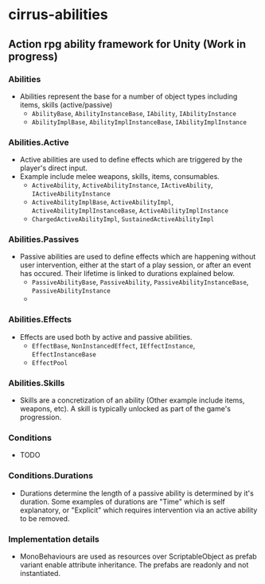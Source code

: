 # cirrus-abilities 
## Action rpg ability framework for Unity (Work in progress)

### Abilities
* Abilities represent the base for a number of object types including items, skills (active/passive)
    * `AbilityBase`, `AbilityInstanceBase`, `IAbility`, `IAbilityInstance`
    * `AbilityImplBase`, `AbilityImplInstanceBase`, `IAbilityImplInstance`

### Abilities.Active
*  Active abilities are used to define effects which are triggered by the player's direct input.
* Example include melee weapons, skills, items, consumables.
    * `ActiveAbility`, `ActiveAbilityInstance`, `IActiveAbility`, `IActiveAbilityInstance`
    * `ActiveAbilityImplBase`, `ActiveAbilityImpl`, `ActiveAbilityImplInstanceBase`, `ActiveAbilityImplInstance`
    * `ChargedActiveAbilityImpl`, `SustainedActiveAbilityImpl`

### Abilities.Passives
* Passive abilities are used to define effects which are happening without user intervention, either at the start of a play session, or after an event has occured. Their lifetime is linked to durations explained below.
    * `PassiveAbilityBase`, `PassiveAbility`, `PassiveAbilityInstanceBase`, `PassiveAbilityInstance`
    * 

### Abilities.Effects
* Effects are used both by active and passive abilities.
    * `EffectBase`, `NonInstancedEffect`, `IEffectInstance`, `EffectInstanceBase`
    * `EffectPool`

### Abilities.Skills
* Skills are a concretization of an ability (Other example include items, weapons, etc). A skill is typically unlocked as part of the game's progression.

### Conditions
* TODO

### Conditions.Durations
* Durations determine the length of a passive ability is determined by it's duration. Some examples of durations are "Time" which is self explanatory, or "Explicit" which requires intervention via an active ability to be removed.

### Implementation details
* MonoBehaviours are used as resources over ScriptableObject as prefab variant enable attribute inheritance. The prefabs are readonly and not instantiated.
